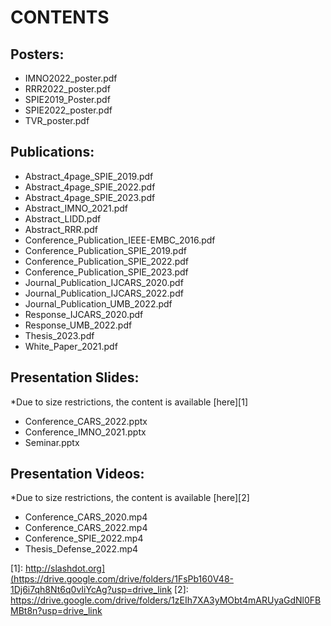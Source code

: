 # **CONTENTS**

## **Posters:**
- IMNO2022_poster.pdf
- RRR2022_poster.pdf
- SPIE2019_Poster.pdf
- SPIE2022_poster.pdf
- TVR_poster.pdf

## **Publications:**
- Abstract_4page_SPIE_2019.pdf
- Abstract_4page_SPIE_2022.pdf
- Abstract_4page_SPIE_2023.pdf
- Abstract_IMNO_2021.pdf
- Abstract_LIDD.pdf
- Abstract_RRR.pdf
- Conference_Publication_IEEE-EMBC_2016.pdf
- Conference_Publication_SPIE_2019.pdf
- Conference_Publication_SPIE_2022.pdf
- Conference_Publication_SPIE_2023.pdf
- Journal_Publication_IJCARS_2020.pdf
- Journal_Publication_IJCARS_2022.pdf
- Journal_Publication_UMB_2022.pdf
- Response_IJCARS_2020.pdf
- Response_UMB_2022.pdf
- Thesis_2023.pdf
- White_Paper_2021.pdf

## **Presentation Slides:**
*Due to size restrictions, the content is available [here][1]
- Conference_CARS_2022.pptx
- Conference_IMNO_2021.pptx
- Seminar.pptx

## **Presentation Videos:**
*Due to size restrictions, the content is available [here][2]
- Conference_CARS_2020.mp4
- Conference_CARS_2022.mp4
- Conference_SPIE_2022.mp4
- Thesis_Defense_2022.mp4

[1]: http://slashdot.org](https://drive.google.com/drive/folders/1FsPb160V48-1Dj6i7qh8Nt6q0vIiYcAg?usp=drive_link
[2]: https://drive.google.com/drive/folders/1zEIh7XA3yMObt4mARUyaGdNl0FBMBt8n?usp=drive_link
